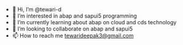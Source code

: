 - 👋 Hi, I’m @tewari-d
- 👀 I’m interested in abap and sapui5 programming
- 🌱 I’m currently learning  about abap on cloud and cds technology
- 💞️ I’m looking to collaborate on abap and sapui5
- 📫 How to reach me tewarideepak3@gmail.com

<!---
n0dE-0ctan3/n0dE-0ctan3 is a ✨ special ✨ repository because its `README.md` (this file) appears on your GitHub profile.
You can click the Preview link to take a look at your changes.
--->

